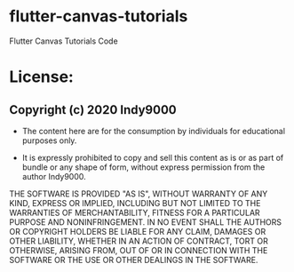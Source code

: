 # flutter-canvas-tutorials
Flutter Canvas Tutorials Code

# License:
## Copyright (c) 2020 Indy9000

* The content here are for the consumption by individuals for educational purposes only. 

* It is expressly prohibited to copy and sell this content as is or as part of bundle or any shape of form, without express permission from the author Indy9000. 

THE SOFTWARE IS PROVIDED "AS IS", WITHOUT WARRANTY OF ANY KIND, EXPRESS OR
IMPLIED, INCLUDING BUT NOT LIMITED TO THE WARRANTIES OF MERCHANTABILITY,
FITNESS FOR A PARTICULAR PURPOSE AND NONINFRINGEMENT. IN NO EVENT SHALL THE
AUTHORS OR COPYRIGHT HOLDERS BE LIABLE FOR ANY CLAIM, DAMAGES OR OTHER
LIABILITY, WHETHER IN AN ACTION OF CONTRACT, TORT OR OTHERWISE, ARISING FROM,
OUT OF OR IN CONNECTION WITH THE SOFTWARE OR THE USE OR OTHER DEALINGS IN THE
SOFTWARE.
